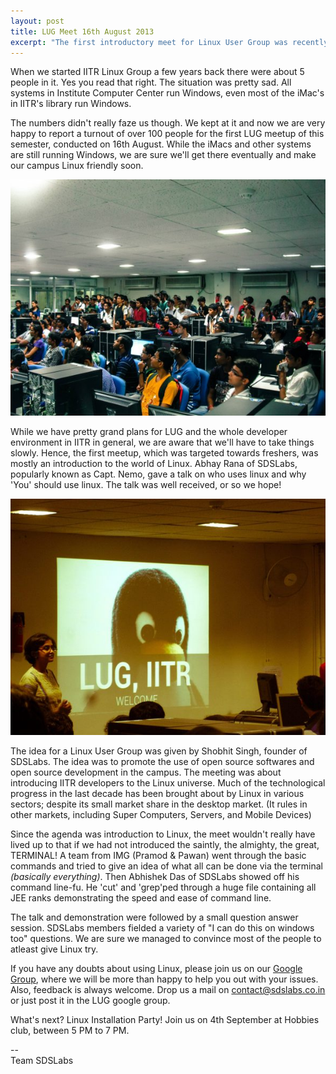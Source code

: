 ```yaml
---
layout: post
title: LUG Meet 16th August 2013
excerpt: "The first introductory meet for Linux User Group was recently held jointly by IMG &amp; SDSLabs. Here's what all happened."
---
```


When we started IITR Linux Group a few years back there were about 5 people in 
it. Yes you read that right. The situation was pretty sad. All systems in 
Institute Computer Center run Windows, even most of the iMac's in IITR's library 
run Windows.

The numbers didn't really faze us though. We kept at it and now we are very 
happy to report a turnout of over 100 people for the first LUG meetup of this
 semester, conducted on 16th August. While the iMacs and other systems are still
 running Windows, we are sure we'll get there eventually and make our campus 
Linux friendly soon.

![The Crowd ](/images/posts/lug/crowd.jpg)

While we have pretty grand plans for LUG and the whole developer environment in
 IITR in general, we are aware that we'll have to take things slowly. Hence, the
 first meetup, which was targeted towards freshers, was mostly an introduction 
to the world of Linux. Abhay Rana of SDSLabs, popularly known as Capt. Nemo, 
gave a talk on who uses linux and why 'You' should use linux. The talk was well
 received, or so we hope!

![Aarti Speaking ](/images/posts/lug/AartiLUG.jpg)

The idea for a Linux User Group was given by Shobhit Singh, founder of SDSLabs.
 The idea was to promote the use of open source softwares and open source
development in the campus. The meeting was about  introducing IITR developers
 to the Linux universe. Much of the technological progress in the last decade
 has been brought about by Linux in various sectors; despite its small market
 share in the desktop market. (It rules in other markets, including Super
 Computers, Servers, and Mobile Devices)

Since the agenda was introduction to Linux, the meet wouldn't really have lived
 up to that if we had not introduced the saintly, the almighty, the great, 
TERMINAL! A team from IMG (Pramod & Pawan) went through the basic commands 
and tried to give an idea of what all can be done via the terminal _(basically 
everything)_. Then Abhishek Das of SDSLabs showed off his command line-fu. 
He 'cut' and 'grep'ped through a huge file containing all JEE ranks 
demonstrating the speed and ease of command line.

The talk and demonstration were followed by a small question answer session. 
SDSLabs members fielded a variety of "I can do this on windows too" questions.
 We are sure we managed to convince most of the people to atleast give Linux 
try. 

If you have any doubts about using Linux, please join us on our 
[Google Group](https://groups.google.com/forum/#!forum/lugiitr), where we will 
be more than happy to help you out with your issues. Also, feedback is always 
welcome. Drop us a mail on <contact@sdslabs.co.in> or just post it in the 
LUG google group.

What's next? Linux Installation Party! Join us on 4th September at Hobbies club, 
between 5 PM to 7 PM.

--  
Team SDSLabs
